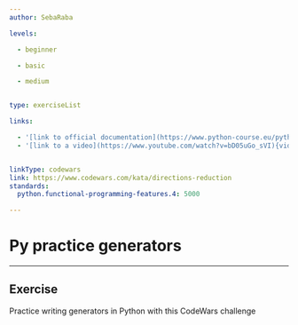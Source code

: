 ```yaml
---
author: SebaRaba

levels:

  - beginner

  - basic

  - medium


type: exerciseList

links:

  - '[link to official documentation](https://www.python-course.eu/python3_generators.php) {website}'
  - '[link to a video](https://www.youtube.com/watch?v=bD05uGo_sVI){video}'


linkType: codewars
link: https://www.codewars.com/kata/directions-reduction
standards:
  python.functional-programming-features.4: 5000

---
```

# Py practice generators
---
## Exercise

Practice writing generators in Python with this CodeWars challenge

